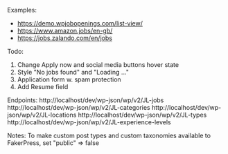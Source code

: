 Examples:
- https://demo.wpjobopenings.com/list-view/
- https://www.amazon.jobs/en-gb/
- https://jobs.zalando.com/en/jobs

Todo:
1. Change Apply now and social media buttons hover state
2. Style "No jobs found" and "Loading ..."
3. Application form w. spam protection
4. Add Resume field

Endpoints:
http://localhost/dev/wp-json/wp/v2/JL-jobs
http://localhost/dev/wp-json/wp/v2/JL-categories
http://localhost/dev/wp-json/wp/v2/JL-locations
http://localhost/dev/wp-json/wp/v2/JL-types
http://localhost/dev/wp-json/wp/v2/JL-experience-levels

Notes:
To make custom post types and custom taxonomies available to FakerPress, set "public" => false
